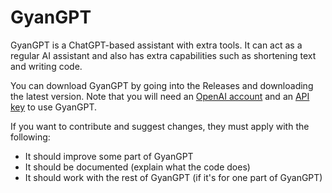 # GyanGPT

GyanGPT is a ChatGPT-based assistant with extra tools. It can act as a regular AI assistant and also has extra capabilities such as shortening text and writing code.

You can download GyanGPT by going into the Releases and downloading the latest version. Note that you will need an <a href="https://www.openai.com">OpenAI account</a> and an <a href="https://apps.aryatechspace.com/Gyan-GPT/api_key.html">API key</a> to use GyanGPT.


If you want to contribute and suggest changes, they must apply with the following:

* It should improve some part of GyanGPT
* It should be documented (explain what the code does)
* It should work with the rest of GyanGPT (if it's for one part of GyanGPT)
